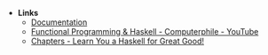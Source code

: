 - **Links**
	- [Documentation](https://www.haskell.org/documentation/)
	- [Functional Programming & Haskell - Computerphile - YouTube](https://www.youtube.com/watch?v=LnX3B9oaKzw)
	- [Chapters - Learn You a Haskell for Great Good!](learnyouahaskell.com/chapters)